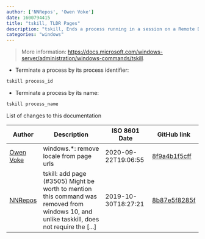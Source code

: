 ```yaml
---
author: ['NNRepos', 'Owen Voke']
date: 1600794415
title: "tskill, TLDR Pages"
description: "tskill, Ends a process running in a session on a Remote Desktop Session Host."
categories: "windows"
---
```

> More information: <https://docs.microsoft.com/windows-server/administration/windows-commands/tskill>.

- Terminate a process by its process identifier:

```bash
tskill process_id
```

- Terminate a process by its name:

```bash
tskill process_name
```
List of changes to this documentation


Author | Description | ISO 8601 Date | GitHub link
------|-----|-----|-----
[Owen Voke](mailto:development@voke.dev) | windows.*: remove locale from page urls | 2020-09-22T19:06:55 | [8f9a4b1f5cff](https://github.com/tldr-pages/tldr/commit/8f9a4b1f5cff138652665e9756a1a13466029fed)
[NNRepos](mailto:45516943+NNRepos@users.noreply.github.com) | tskill: add page (#3505) Might be worth to mention this command was removed from windows 10, and unlike taskkill, does not require the [...] | 2019-10-30T18:27:21 | [8b87e5f8285f](https://github.com/tldr-pages/tldr/commit/8b87e5f8285fd5b9d06fea143745d10abfb57ed9)

